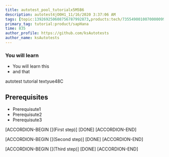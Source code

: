 ```yaml
---
title: autotest_pool_tutorialx5M5B6
description: autotest4jO0H1_11/16/2020 3:37:06 AM
tags: [topic:139269250608756787992873,products:tech/73554900100700000996,tutorial:experience/advanced]
primary_tag: tutorial:product/sapHana
time: 835
author_profile: https://github.com/ksAutotests
author_name: ksAutotests
---
```

### You will learn
- You will learn this
- and that

autotest tutorial textyue48C

## Prerequisites
- Prerequisute1
- Prerequisute2
- Prerequisute3

[ACCORDION-BEGIN [](First step)]
[DONE]
[ACCORDION-END]

[ACCORDION-BEGIN [](Second step)]
[DONE]
[ACCORDION-END]

[ACCORDION-BEGIN [](Third step)]
[DONE]
[ACCORDION-END]

